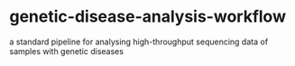 # genetic-disease-analysis-workflow
a standard pipeline for analysing high-throughput sequencing data of samples with genetic diseases
